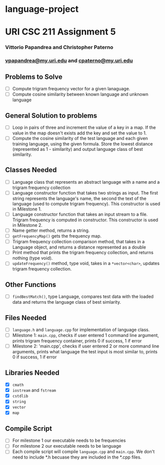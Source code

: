 # language-project
# URI CSC 211 Assignment 5
### Vittorio Papandrea and Christopher Paterno
### vpapandrea@my.uri.edu and cpaterno@my.uri.edu

## Problems to Solve
- [ ] Compute trigram frequency vector for a given lanaguage.
- [ ] Compute cosine similarity between known language and unknown language

## General Solution to problems
- [ ] Loop in pairs of three and increment the value of a key in a map. If the value in the map doesn't exists add the key and set the value to 1.
- [ ] Compute the cosine similarity of the test language and each given training language, using the given formula. 
Store the lowest distance (represented as 1 - similarity) and output language class of best similarity.

## Classes Needed
- [ ] Language class that represents an abstract language with a name and a trigram frequency collection
- [ ] Language constructor function that takes two strings as input. The first string represents the language's name, 
the second the text of the language (used to compute trigram frequency). 
This constructor is used in Milestone 1.
- [ ] Language constructor function that takes an input stream to a file. Trigram frequency is computed in constructor. 
This constructor is used in Milestone 2.
- [ ] Name getter method, returns a string.
- [ ] `getFrequencyMap()` gets the frequency map.
- [ ] Trigram frequency collection comparison method, that takes in a Language object, and returns a distance represented as a double
- [ ] Print method that prints the trigram frequency collection, and returns nothing (type void).
- [ ] `updateFrequency()` method, type void, takes in a `*vector<char>`, updates trigram frequency collection.  

## Other Functions
- [ ] `findBestMatch()`, type Language, compares test data with the loaded data and returns the language class of best simlarity.  

## Files Needed 
- [ ] `language.h` and `language.cpp` for implementation of language class.
- [ ] Milestone 1: `main.cpp`, checks if user entered 1 command line argument, prints trigram frequency container, 
prints 0 if success, 1 if error
- [ ] Milestone 2: 'main.cpp', checks if user entered 2 or more command line arguments, prints what language the test input is most similar to,
prints 0 if success, 1 if error 

## Libraries Needed
- [x] `cmath`
- [x] `iostream` and `fstream`
- [x] `cstdlib`
- [x] `string`
- [x] `vector`
- [x] `map`

## Compile Script
- [ ] For milestone 1 our executable needs to be frequencies
- [ ] For milestone 2 our executable needs to be language
- [ ] Each compile script will compile `language.cpp` and `main.cpp`. We don't need to include *.h becuase they are included in the *.cpp files.
